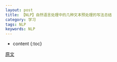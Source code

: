 ```yaml
---
layout: post
title: 【NLP】自然语言处理中的几种文本预处理的写法总结
category: 学习
tags: NLP
keywords: NLP
---
```

* content
{:toc}

[原文](https://blog.csdn.net/chichoxian/article/details/82191712)

